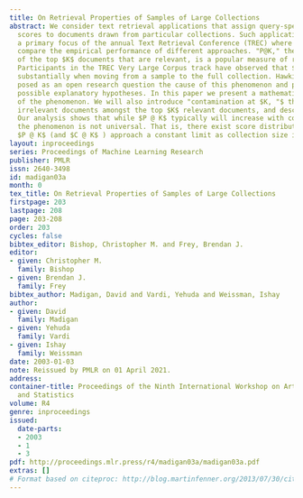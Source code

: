 ```yaml
---
title: On Retrieval Properties of Samples of Large Collections
abstract: We consider text retrieval applications that assign query-specific relevance
  scores to documents drawn from particular collections. Such applications represent
  a primary focus of the annual Text Retrieval Conference (TREC) where the participants
  compare the empirical performance of different approaches. "P@K," the proportion
  of the top $K$ documents that are relevant, is a popular measure of retrieval effectiveness.
  Participants in the TREC Very Large Corpus track have observed that $P @ K$ increases
  substantially when moving from a sample to the full collection. Hawking et al. (1999)
  posed as an open research question the cause of this phenomenon and proposed five
  possible explanatory hypotheses. In this paper we present a mathematical analysis
  of the phenomenon. We will also introduce "contamination at $K, "$ the number of
  irrelevant documents amongst the top $K$ relevant documents, and describe its properties.
  Our analysis shows that while $P @ K$ typically will increase with collection size,
  the phenomenon is not universal. That is, there exist score distributions for which
  $P @ K$ (and $C @ K$ ) approach a constant limit as collection size increases.
layout: inproceedings
series: Proceedings of Machine Learning Research
publisher: PMLR
issn: 2640-3498
id: madigan03a
month: 0
tex_title: On Retrieval Properties of Samples of Large Collections
firstpage: 203
lastpage: 208
page: 203-208
order: 203
cycles: false
bibtex_editor: Bishop, Christopher M. and Frey, Brendan J.
editor:
- given: Christopher M.
  family: Bishop
- given: Brendan J.
  family: Frey
bibtex_author: Madigan, David and Vardi, Yehuda and Weissman, Ishay
author:
- given: David
  family: Madigan
- given: Yehuda
  family: Vardi
- given: Ishay
  family: Weissman
date: 2003-01-03
note: Reissued by PMLR on 01 April 2021.
address:
container-title: Proceedings of the Ninth International Workshop on Artificial Intelligence
  and Statistics
volume: R4
genre: inproceedings
issued:
  date-parts:
  - 2003
  - 1
  - 3
pdf: http://proceedings.mlr.press/r4/madigan03a/madigan03a.pdf
extras: []
# Format based on citeproc: http://blog.martinfenner.org/2013/07/30/citeproc-yaml-for-bibliographies/
---
```

